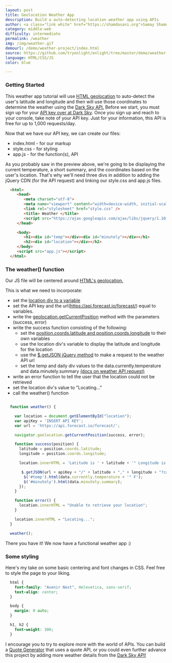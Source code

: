 ```yaml
---
layout: post
title: Geolocation Weather App
description: Build a auto-detecting location weather app using APIs
author: <a class="link white" href="https://shamdasani.org">Samay Shamdasani</a>
category: middle-web
difficulty: intermediate
permalink: /weather
img: /img/weather.gif
demourl: /demo/weather-project/index.html
source: https://github.com/tryenlight/enlight/tree/master/demo/weather-project
language: HTML/CSS/JS
color: blue

---
```


### Getting Started
This weather app tutorial will use <a href="https://developer.mozilla.org/en-US/docs/Web/API/Geolocation/Using_geolocation" class="underline">HTML geolocation</a> to auto-detect the user's latitude and longitude and then will use those coordinates to determine the weather using the <a href="https://darksky.net/dev/docs" class="underline">Dark Sky API.</a> Before we start, you must sign up for your <a href="https://darksky.net/dev/register" class="underline">API key over at Dark Sky</a>. Once you sign up and reach to your console, take note of your API key. Just for your information, this API is free for up to 1,000 requests/day.

Now that we have our API key, we can create our files:

- index.html - for our markup
- style.css - for styling
- app.js - for the function(s), API



As you probably saw in the preview above, we're going to be displaying the current temperature, a short summary, and the coordinates based on the user's location. That's why we'll need three divs in addition to adding the jQuery CDN (for the API request) and linking our style.css and app.js files.

```html
  <html>
     <head>
        <meta charset="utf-8">
        <meta name="viewport" content="width=device-width, initial-scale=1">
        <link rel="stylesheet" href="style.css" />
        <title> Weather </title>
        <script src="https://ajax.googleapis.com/ajax/libs/jquery/1.10.2/jquery.min.js"></script>
     </head>

     <body>
        <h1><div id="temp"></div><div id="minutely"></div></h1>
        <h2><div id="location"></div></h2>
     </body>
     <script src="app.js"></script>
  </html>
  ```

### The weather() function
Our JS file will be centered around <a href="https://developer.mozilla.org/en-US/docs/Web/API/Geolocation/Using_geolocation" class="underline">HTML's geolocation.</a>

This is what we need to incorporate:

- set the <a href="https://developer.mozilla.org/en-US/docs/Web/API/Document/getElementById" class="underline">location div to a variable</a>
- set the API key and the url(https://api.forecast.io/forecast/) equal to variables.
- write the <a href="https://developer.mozilla.org/en-US/docs/Web/API/Geolocation/getCurrentPosition" class="underline">geolocation.getCurrentPosition</a> method with the parameters (success, error)
- write the success function consisting of the following:
	- set the <a href="https://developer.mozilla.org/en-US/docs/Web/API/Geolocation/Using_geolocation" class="underline">position.coords.latitude and position.coords.longitude</a> to their own variables
    - use the location div's variable to display the latitude and longitude for the location
    - use the <a href="http://api.jquery.com/jquery.getjson/" class="underline">$.getJSON jQuery method</a> to make a request to the weather API url
    - set the temp and daily div values to the data.currently.temperature and data.minutely.summary <a href="https://darksky.net/dev/docs" class="underline">(docs on weather API request) </a>
- write an error function to tell the user that the location could not be retrieved
- set the location div's value to "Locating..."
- call the weather() function


```js

  function weather() {

    var location = document.getElementById("location");
    var apiKey = 'INSERT API KEY';
    var url = 'https://api.forecast.io/forecast/';

    navigator.geolocation.getCurrentPosition(success, error);

    function success(position) {
      latitude = position.coords.latitude;
      longitude = position.coords.longitude;

      location.innerHTML = 'Latitude is ' + latitude + '° Longitude is ' + longitude + '°';

       $.getJSON(url + apiKey + "/" + latitude + "," + longitude + "?callback=?", function(data) {
        $('#temp').html(data.currently.temperature + '° F');
        $('#minutely').html(data.minutely.summary);
      });
    }

    function error() {
      location.innerHTML = "Unable to retrieve your location";
    }

    location.innerHTML = "Locating...";
  }

  weather();


```
There you have it! We now have a functional weather app :)

### Some styling

Here's my take on some basic centering and font changes in CSS. Feel free to style the page to your liking.


```css
  html {
    font-family: "Avenir Next", Helevetica, sans-serif;
    text-align: center;
  }

  body {
    margin: 0 auto;
  }

  h1, h2 {
    font-weight: 300;
  }
```
I encourage you to try to explore more with the world of APIs. You can build a <a href="/quote.html" class="underline">Quote Generator</a> that uses a quote API, or you could even further advance this project by adding more weather details from the <a href="https://darksky.net/dev/docs" class="underline">Dark Sky API! </a>
